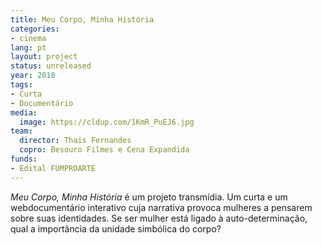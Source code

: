 ```yaml
---
title: Meu Corpo, Minha História
categories:
- cinema
lang: pt
layout: project
status: unreleased
year: 2018
tags:
- Curta
- Documentário
media:
  image: https://cldup.com/1KmR_PuEJ6.jpg
team:
  director: Thais Fernandes
  copro: Besouro Filmes e Cena Expandida
funds:
- Edital FUMPROARTE
---
```


_Meu Corpo, Minha História_ é um projeto transmídia. Um curta e um webdocumentário interativo cuja narrativa provoca mulheres a pensarem sobre suas identidades. Se ser mulher está ligado à auto-determinação, qual a importância da unidade simbólica do corpo?
